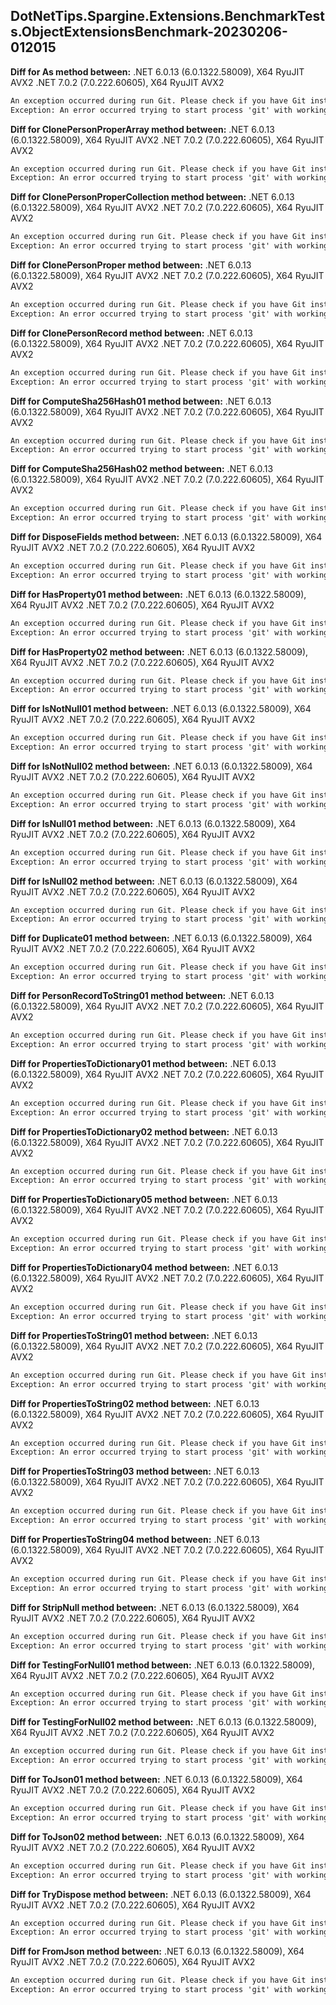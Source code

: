 ## DotNetTips.Spargine.Extensions.BenchmarkTests.ObjectExtensionsBenchmark-20230206-012015
**Diff for As method between:**
.NET 6.0.13 (6.0.1322.58009), X64 RyuJIT AVX2
.NET 7.0.2 (7.0.222.60605), X64 RyuJIT AVX2
```diff
An exception occurred during run Git. Please check if you have Git installed on your system and Git is added to PATH.
Exception: An error occurred trying to start process 'git' with working directory 'D:\src\GitHub\dotNetTips.Spargine\source\6\appbin\net60'. The system cannot find the file specified.
```
**Diff for ClonePersonProperArray method between:**
.NET 6.0.13 (6.0.1322.58009), X64 RyuJIT AVX2
.NET 7.0.2 (7.0.222.60605), X64 RyuJIT AVX2
```diff
An exception occurred during run Git. Please check if you have Git installed on your system and Git is added to PATH.
Exception: An error occurred trying to start process 'git' with working directory 'D:\src\GitHub\dotNetTips.Spargine\source\6\appbin\net60'. The system cannot find the file specified.
```
**Diff for ClonePersonProperCollection method between:**
.NET 6.0.13 (6.0.1322.58009), X64 RyuJIT AVX2
.NET 7.0.2 (7.0.222.60605), X64 RyuJIT AVX2
```diff
An exception occurred during run Git. Please check if you have Git installed on your system and Git is added to PATH.
Exception: An error occurred trying to start process 'git' with working directory 'D:\src\GitHub\dotNetTips.Spargine\source\6\appbin\net60'. The system cannot find the file specified.
```
**Diff for ClonePersonProper method between:**
.NET 6.0.13 (6.0.1322.58009), X64 RyuJIT AVX2
.NET 7.0.2 (7.0.222.60605), X64 RyuJIT AVX2
```diff
An exception occurred during run Git. Please check if you have Git installed on your system and Git is added to PATH.
Exception: An error occurred trying to start process 'git' with working directory 'D:\src\GitHub\dotNetTips.Spargine\source\6\appbin\net60'. The system cannot find the file specified.
```
**Diff for ClonePersonRecord method between:**
.NET 6.0.13 (6.0.1322.58009), X64 RyuJIT AVX2
.NET 7.0.2 (7.0.222.60605), X64 RyuJIT AVX2
```diff
An exception occurred during run Git. Please check if you have Git installed on your system and Git is added to PATH.
Exception: An error occurred trying to start process 'git' with working directory 'D:\src\GitHub\dotNetTips.Spargine\source\6\appbin\net60'. The system cannot find the file specified.
```
**Diff for ComputeSha256Hash01 method between:**
.NET 6.0.13 (6.0.1322.58009), X64 RyuJIT AVX2
.NET 7.0.2 (7.0.222.60605), X64 RyuJIT AVX2
```diff
An exception occurred during run Git. Please check if you have Git installed on your system and Git is added to PATH.
Exception: An error occurred trying to start process 'git' with working directory 'D:\src\GitHub\dotNetTips.Spargine\source\6\appbin\net60'. The system cannot find the file specified.
```
**Diff for ComputeSha256Hash02 method between:**
.NET 6.0.13 (6.0.1322.58009), X64 RyuJIT AVX2
.NET 7.0.2 (7.0.222.60605), X64 RyuJIT AVX2
```diff
An exception occurred during run Git. Please check if you have Git installed on your system and Git is added to PATH.
Exception: An error occurred trying to start process 'git' with working directory 'D:\src\GitHub\dotNetTips.Spargine\source\6\appbin\net60'. The system cannot find the file specified.
```
**Diff for DisposeFields method between:**
.NET 6.0.13 (6.0.1322.58009), X64 RyuJIT AVX2
.NET 7.0.2 (7.0.222.60605), X64 RyuJIT AVX2
```diff
An exception occurred during run Git. Please check if you have Git installed on your system and Git is added to PATH.
Exception: An error occurred trying to start process 'git' with working directory 'D:\src\GitHub\dotNetTips.Spargine\source\6\appbin\net60'. The system cannot find the file specified.
```
**Diff for HasProperty01 method between:**
.NET 6.0.13 (6.0.1322.58009), X64 RyuJIT AVX2
.NET 7.0.2 (7.0.222.60605), X64 RyuJIT AVX2
```diff
An exception occurred during run Git. Please check if you have Git installed on your system and Git is added to PATH.
Exception: An error occurred trying to start process 'git' with working directory 'D:\src\GitHub\dotNetTips.Spargine\source\6\appbin\net60'. The system cannot find the file specified.
```
**Diff for HasProperty02 method between:**
.NET 6.0.13 (6.0.1322.58009), X64 RyuJIT AVX2
.NET 7.0.2 (7.0.222.60605), X64 RyuJIT AVX2
```diff
An exception occurred during run Git. Please check if you have Git installed on your system and Git is added to PATH.
Exception: An error occurred trying to start process 'git' with working directory 'D:\src\GitHub\dotNetTips.Spargine\source\6\appbin\net60'. The system cannot find the file specified.
```
**Diff for IsNotNull01 method between:**
.NET 6.0.13 (6.0.1322.58009), X64 RyuJIT AVX2
.NET 7.0.2 (7.0.222.60605), X64 RyuJIT AVX2
```diff
An exception occurred during run Git. Please check if you have Git installed on your system and Git is added to PATH.
Exception: An error occurred trying to start process 'git' with working directory 'D:\src\GitHub\dotNetTips.Spargine\source\6\appbin\net60'. The system cannot find the file specified.
```
**Diff for IsNotNull02 method between:**
.NET 6.0.13 (6.0.1322.58009), X64 RyuJIT AVX2
.NET 7.0.2 (7.0.222.60605), X64 RyuJIT AVX2
```diff
An exception occurred during run Git. Please check if you have Git installed on your system and Git is added to PATH.
Exception: An error occurred trying to start process 'git' with working directory 'D:\src\GitHub\dotNetTips.Spargine\source\6\appbin\net60'. The system cannot find the file specified.
```
**Diff for IsNull01 method between:**
.NET 6.0.13 (6.0.1322.58009), X64 RyuJIT AVX2
.NET 7.0.2 (7.0.222.60605), X64 RyuJIT AVX2
```diff
An exception occurred during run Git. Please check if you have Git installed on your system and Git is added to PATH.
Exception: An error occurred trying to start process 'git' with working directory 'D:\src\GitHub\dotNetTips.Spargine\source\6\appbin\net60'. The system cannot find the file specified.
```
**Diff for IsNull02 method between:**
.NET 6.0.13 (6.0.1322.58009), X64 RyuJIT AVX2
.NET 7.0.2 (7.0.222.60605), X64 RyuJIT AVX2
```diff
An exception occurred during run Git. Please check if you have Git installed on your system and Git is added to PATH.
Exception: An error occurred trying to start process 'git' with working directory 'D:\src\GitHub\dotNetTips.Spargine\source\6\appbin\net60'. The system cannot find the file specified.
```
**Diff for Duplicate01 method between:**
.NET 6.0.13 (6.0.1322.58009), X64 RyuJIT AVX2
.NET 7.0.2 (7.0.222.60605), X64 RyuJIT AVX2
```diff
An exception occurred during run Git. Please check if you have Git installed on your system and Git is added to PATH.
Exception: An error occurred trying to start process 'git' with working directory 'D:\src\GitHub\dotNetTips.Spargine\source\6\appbin\net60'. The system cannot find the file specified.
```
**Diff for PersonRecordToString01 method between:**
.NET 6.0.13 (6.0.1322.58009), X64 RyuJIT AVX2
.NET 7.0.2 (7.0.222.60605), X64 RyuJIT AVX2
```diff
An exception occurred during run Git. Please check if you have Git installed on your system and Git is added to PATH.
Exception: An error occurred trying to start process 'git' with working directory 'D:\src\GitHub\dotNetTips.Spargine\source\6\appbin\net60'. The system cannot find the file specified.
```
**Diff for PropertiesToDictionary01 method between:**
.NET 6.0.13 (6.0.1322.58009), X64 RyuJIT AVX2
.NET 7.0.2 (7.0.222.60605), X64 RyuJIT AVX2
```diff
An exception occurred during run Git. Please check if you have Git installed on your system and Git is added to PATH.
Exception: An error occurred trying to start process 'git' with working directory 'D:\src\GitHub\dotNetTips.Spargine\source\6\appbin\net60'. The system cannot find the file specified.
```
**Diff for PropertiesToDictionary02 method between:**
.NET 6.0.13 (6.0.1322.58009), X64 RyuJIT AVX2
.NET 7.0.2 (7.0.222.60605), X64 RyuJIT AVX2
```diff
An exception occurred during run Git. Please check if you have Git installed on your system and Git is added to PATH.
Exception: An error occurred trying to start process 'git' with working directory 'D:\src\GitHub\dotNetTips.Spargine\source\6\appbin\net60'. The system cannot find the file specified.
```
**Diff for PropertiesToDictionary05 method between:**
.NET 6.0.13 (6.0.1322.58009), X64 RyuJIT AVX2
.NET 7.0.2 (7.0.222.60605), X64 RyuJIT AVX2
```diff
An exception occurred during run Git. Please check if you have Git installed on your system and Git is added to PATH.
Exception: An error occurred trying to start process 'git' with working directory 'D:\src\GitHub\dotNetTips.Spargine\source\6\appbin\net60'. The system cannot find the file specified.
```
**Diff for PropertiesToDictionary04 method between:**
.NET 6.0.13 (6.0.1322.58009), X64 RyuJIT AVX2
.NET 7.0.2 (7.0.222.60605), X64 RyuJIT AVX2
```diff
An exception occurred during run Git. Please check if you have Git installed on your system and Git is added to PATH.
Exception: An error occurred trying to start process 'git' with working directory 'D:\src\GitHub\dotNetTips.Spargine\source\6\appbin\net60'. The system cannot find the file specified.
```
**Diff for PropertiesToString01 method between:**
.NET 6.0.13 (6.0.1322.58009), X64 RyuJIT AVX2
.NET 7.0.2 (7.0.222.60605), X64 RyuJIT AVX2
```diff
An exception occurred during run Git. Please check if you have Git installed on your system and Git is added to PATH.
Exception: An error occurred trying to start process 'git' with working directory 'D:\src\GitHub\dotNetTips.Spargine\source\6\appbin\net60'. The system cannot find the file specified.
```
**Diff for PropertiesToString02 method between:**
.NET 6.0.13 (6.0.1322.58009), X64 RyuJIT AVX2
.NET 7.0.2 (7.0.222.60605), X64 RyuJIT AVX2
```diff
An exception occurred during run Git. Please check if you have Git installed on your system and Git is added to PATH.
Exception: An error occurred trying to start process 'git' with working directory 'D:\src\GitHub\dotNetTips.Spargine\source\6\appbin\net60'. The system cannot find the file specified.
```
**Diff for PropertiesToString03 method between:**
.NET 6.0.13 (6.0.1322.58009), X64 RyuJIT AVX2
.NET 7.0.2 (7.0.222.60605), X64 RyuJIT AVX2
```diff
An exception occurred during run Git. Please check if you have Git installed on your system and Git is added to PATH.
Exception: An error occurred trying to start process 'git' with working directory 'D:\src\GitHub\dotNetTips.Spargine\source\6\appbin\net60'. The system cannot find the file specified.
```
**Diff for PropertiesToString04 method between:**
.NET 6.0.13 (6.0.1322.58009), X64 RyuJIT AVX2
.NET 7.0.2 (7.0.222.60605), X64 RyuJIT AVX2
```diff
An exception occurred during run Git. Please check if you have Git installed on your system and Git is added to PATH.
Exception: An error occurred trying to start process 'git' with working directory 'D:\src\GitHub\dotNetTips.Spargine\source\6\appbin\net60'. The system cannot find the file specified.
```
**Diff for StripNull method between:**
.NET 6.0.13 (6.0.1322.58009), X64 RyuJIT AVX2
.NET 7.0.2 (7.0.222.60605), X64 RyuJIT AVX2
```diff
An exception occurred during run Git. Please check if you have Git installed on your system and Git is added to PATH.
Exception: An error occurred trying to start process 'git' with working directory 'D:\src\GitHub\dotNetTips.Spargine\source\6\appbin\net60'. The system cannot find the file specified.
```
**Diff for TestingForNull01 method between:**
.NET 6.0.13 (6.0.1322.58009), X64 RyuJIT AVX2
.NET 7.0.2 (7.0.222.60605), X64 RyuJIT AVX2
```diff
An exception occurred during run Git. Please check if you have Git installed on your system and Git is added to PATH.
Exception: An error occurred trying to start process 'git' with working directory 'D:\src\GitHub\dotNetTips.Spargine\source\6\appbin\net60'. The system cannot find the file specified.
```
**Diff for TestingForNull02 method between:**
.NET 6.0.13 (6.0.1322.58009), X64 RyuJIT AVX2
.NET 7.0.2 (7.0.222.60605), X64 RyuJIT AVX2
```diff
An exception occurred during run Git. Please check if you have Git installed on your system and Git is added to PATH.
Exception: An error occurred trying to start process 'git' with working directory 'D:\src\GitHub\dotNetTips.Spargine\source\6\appbin\net60'. The system cannot find the file specified.
```
**Diff for ToJson01 method between:**
.NET 6.0.13 (6.0.1322.58009), X64 RyuJIT AVX2
.NET 7.0.2 (7.0.222.60605), X64 RyuJIT AVX2
```diff
An exception occurred during run Git. Please check if you have Git installed on your system and Git is added to PATH.
Exception: An error occurred trying to start process 'git' with working directory 'D:\src\GitHub\dotNetTips.Spargine\source\6\appbin\net60'. The system cannot find the file specified.
```
**Diff for ToJson02 method between:**
.NET 6.0.13 (6.0.1322.58009), X64 RyuJIT AVX2
.NET 7.0.2 (7.0.222.60605), X64 RyuJIT AVX2
```diff
An exception occurred during run Git. Please check if you have Git installed on your system and Git is added to PATH.
Exception: An error occurred trying to start process 'git' with working directory 'D:\src\GitHub\dotNetTips.Spargine\source\6\appbin\net60'. The system cannot find the file specified.
```
**Diff for TryDispose method between:**
.NET 6.0.13 (6.0.1322.58009), X64 RyuJIT AVX2
.NET 7.0.2 (7.0.222.60605), X64 RyuJIT AVX2
```diff
An exception occurred during run Git. Please check if you have Git installed on your system and Git is added to PATH.
Exception: An error occurred trying to start process 'git' with working directory 'D:\src\GitHub\dotNetTips.Spargine\source\6\appbin\net60'. The system cannot find the file specified.
```
**Diff for FromJson method between:**
.NET 6.0.13 (6.0.1322.58009), X64 RyuJIT AVX2
.NET 7.0.2 (7.0.222.60605), X64 RyuJIT AVX2
```diff
An exception occurred during run Git. Please check if you have Git installed on your system and Git is added to PATH.
Exception: An error occurred trying to start process 'git' with working directory 'D:\src\GitHub\dotNetTips.Spargine\source\6\appbin\net60'. The system cannot find the file specified.
```
